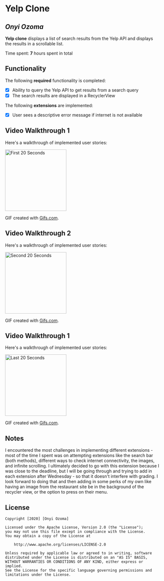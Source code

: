 # Yelp Clone 

## *Onyi Ozoma*

**Yelp clone** displays a list of search results from the Yelp API and displays the results in a scrollable list. 

Time spent: **7** hours spent in total

## Functionality 

The following **required** functionality is completed:

* [x] Ability to query the Yelp API to get results from a search query
* [x] The search results are displayed in a RecyclerView

The following **extensions** are implemented:

* [x] User sees a descriptive error message if internet is not available

## Video Walkthrough 1

Here's a walkthrough of implemented user stories:

<img src= https://j.gifs.com/9145Qz.gif title='First 20 Seconds' width='200px' alt='First 20 Seconds' />

GIF created with [Gifs.com](http://www.gifs.com/).


## Video Walkthrough 2

Here's a walkthrough of implemented user stories:

<img src=https://j.gifs.com/P74vjA.gif title='Second 20 Seconds' width='200px' alt='Second 20 Seconds' />

GIF created with [Gifs.com](http://www.gifs.com/).

## Video Walkthrough 1

Here's a walkthrough of implemented user stories:

<img src= 'https://j.gifs.com/mOJoYR.gif' title='Last 20 Seconds' width='200px' alt='Last 20 Seconds' />

GIF created with [Gifs.com](http://www.gifs.com/).

## Notes

I encountered the most challenges in implementing different extensions - most of the time I spent was
on attempting extensions like the search bar (both methods), different ways to check internet connectivity,
the images, and infinite scrolling. I ultimately decided to go with this extension because I was close to the deadline,
but I will be going through and trying to add in each extension after Wednesday - so that it doesn't interfere
with grading. I look forward to doing that and then adding in some perks of my own like having an image from the
restaurant site be in the background of the recycler view, or the option to press on their menu.

## License

    Copyright [2020] [Onyi Ozoma]

    Licensed under the Apache License, Version 2.0 (the "License");
    you may not use this file except in compliance with the License.
    You may obtain a copy of the License at

        http://www.apache.org/licenses/LICENSE-2.0

    Unless required by applicable law or agreed to in writing, software
    distributed under the License is distributed on an "AS IS" BASIS,
    WITHOUT WARRANTIES OR CONDITIONS OF ANY KIND, either express or implied.
    See the License for the specific language governing permissions and
    limitations under the License.